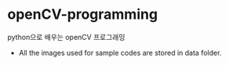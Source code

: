 # openCV-programming
python으로 배우는 openCV 프로그래밍

- All the images used for sample codes are stored in data folder.
